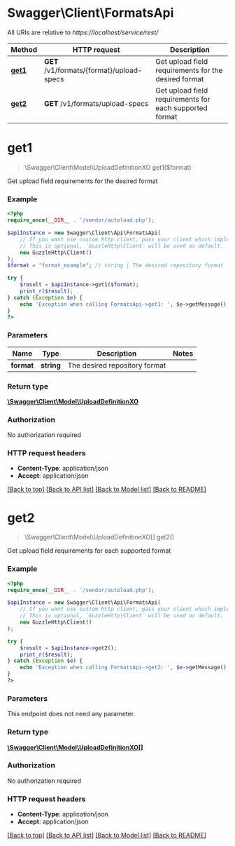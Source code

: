 # Swagger\Client\FormatsApi

All URIs are relative to *https://localhost/service/rest/*

Method | HTTP request | Description
------------- | ------------- | -------------
[**get1**](FormatsApi.md#get1) | **GET** /v1/formats/{format}/upload-specs | Get upload field requirements for the desired format
[**get2**](FormatsApi.md#get2) | **GET** /v1/formats/upload-specs | Get upload field requirements for each supported format


# **get1**
> \Swagger\Client\Model\UploadDefinitionXO get1($format)

Get upload field requirements for the desired format



### Example
```php
<?php
require_once(__DIR__ . '/vendor/autoload.php');

$apiInstance = new Swagger\Client\Api\FormatsApi(
    // If you want use custom http client, pass your client which implements `GuzzleHttp\ClientInterface`.
    // This is optional, `GuzzleHttp\Client` will be used as default.
    new GuzzleHttp\Client()
);
$format = "format_example"; // string | The desired repository format

try {
    $result = $apiInstance->get1($format);
    print_r($result);
} catch (Exception $e) {
    echo 'Exception when calling FormatsApi->get1: ', $e->getMessage(), PHP_EOL;
}
?>
```

### Parameters

Name | Type | Description  | Notes
------------- | ------------- | ------------- | -------------
 **format** | **string**| The desired repository format |

### Return type

[**\Swagger\Client\Model\UploadDefinitionXO**](../Model/UploadDefinitionXO.md)

### Authorization

No authorization required

### HTTP request headers

 - **Content-Type**: application/json
 - **Accept**: application/json

[[Back to top]](#) [[Back to API list]](../../README.md#documentation-for-api-endpoints) [[Back to Model list]](../../README.md#documentation-for-models) [[Back to README]](../../README.md)

# **get2**
> \Swagger\Client\Model\UploadDefinitionXO[] get2()

Get upload field requirements for each supported format



### Example
```php
<?php
require_once(__DIR__ . '/vendor/autoload.php');

$apiInstance = new Swagger\Client\Api\FormatsApi(
    // If you want use custom http client, pass your client which implements `GuzzleHttp\ClientInterface`.
    // This is optional, `GuzzleHttp\Client` will be used as default.
    new GuzzleHttp\Client()
);

try {
    $result = $apiInstance->get2();
    print_r($result);
} catch (Exception $e) {
    echo 'Exception when calling FormatsApi->get2: ', $e->getMessage(), PHP_EOL;
}
?>
```

### Parameters
This endpoint does not need any parameter.

### Return type

[**\Swagger\Client\Model\UploadDefinitionXO[]**](../Model/UploadDefinitionXO.md)

### Authorization

No authorization required

### HTTP request headers

 - **Content-Type**: application/json
 - **Accept**: application/json

[[Back to top]](#) [[Back to API list]](../../README.md#documentation-for-api-endpoints) [[Back to Model list]](../../README.md#documentation-for-models) [[Back to README]](../../README.md)

